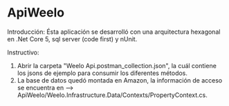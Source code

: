 # ApiWeelo
Introducción: 
  Ésta aplicación se desarrolló con una arquitectura hexagonal en .Net Core 5, sql server (code first) y nUnit.

Instructivo: 
  1. Abrir la carpeta "Weelo Api.postman_collection.json", la cuál contiene los jsons de ejemplo para consumir los diferentes métodos.
  2. La base de datos quedó montada en Amazon, la información de acceso se encuentra en --> ApiWeelo/Weelo.Infrastructure.Data/Contexts/PropertyContext.cs.
